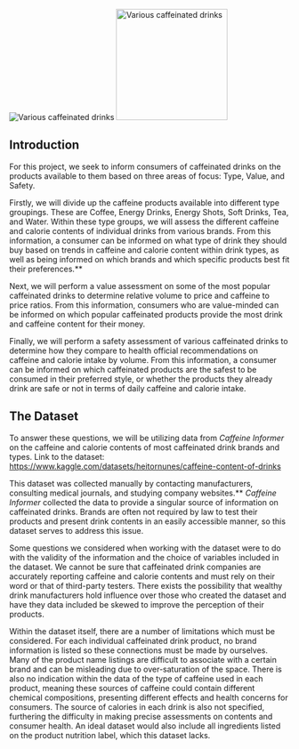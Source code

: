 ![Various caffeinated drinks](https://i.insider.com/594982e6e592ed32008b5ada?width=1136&format=jpeg)
<img src="https://i.insider.com/594982e6e592ed32008b5ada?width=1136&format=jpeg" alt="Various caffeinated drinks" width="200"/>

## Introduction

For this project, we seek to inform consumers of caffeinated drinks on the products available to them based on three areas of focus: Type, Value, and Safety.

Firstly, we will divide up the caffeine products available into different type groupings. These are Coffee, Energy Drinks, Energy Shots, Soft Drinks, Tea, and Water. Within these type groups, we will assess the different caffeine and calorie contents of individual drinks from various brands. From this information, a consumer can be informed on what type of drink they should buy based on trends in caffeine and calorie content within drink types, as well as being informed on which brands and which specific products best fit their preferences.**

Next, we will perform a value assessment on some of the most popular caffeinated drinks to determine relative volume to price and caffeine to price ratios. From this information, consumers who are value-minded can be informed on which popular caffeinated products provide the most drink and caffeine content for their money.

Finally, we will perform a safety assessment of various caffeinated drinks to determine how they compare to health official recommendations on caffeine and calorie intake by volume. From this information, a consumer can be informed on which caffeinated products are the safest to be consumed in their preferred style, or whether the products they already drink are safe or not in terms of daily caffeine and calorie intake.


## The Dataset

To answer these questions, we will be utilizing data from *Caffeine Informer* on the caffeine and calorie contents of most caffeinated drink brands and types. Link to the dataset: https://www.kaggle.com/datasets/heitornunes/caffeine-content-of-drinks

This dataset was collected manually by contacting manufacturers, consulting medical journals, and studying company websites.** *Caffeine Informer* collected the data to provide a singular source of information on caffeinated drinks. Brands are often not required by law to test their products and present drink contents in an easily accessible manner, so this dataset serves to address this issue.

Some questions we considered when working with the dataset were to do with the validity of the information and the choice of variables included in the dataset. We cannot be sure that caffeinated drink companies are accurately reporting caffeine and calorie contents and must rely on their word or that of third-party testers. There exists the possibility that wealthy drink manufacturers hold influence over those who created the dataset and have they data included be skewed to improve the perception of their products.

Within the dataset itself, there are a number of limitations which must be considered. For each individual caffeinated drink product, no brand information is listed so these connections must be made by ourselves. Many of the product name listings are difficult to associate with a certain brand and can be misleading due to over-saturation of the space. There is also no indication within the data of the type of caffeine used in each product, meaning these sources of caffeine could contain different chemical compositions, presenting different effects and health concerns for consumers. The source of calories in each drink is also not specified, furthering the difficulty in making precise assessments on contents and consumer health. An ideal dataset would also include all ingredients listed on the product nutrition label, which this dataset lacks.